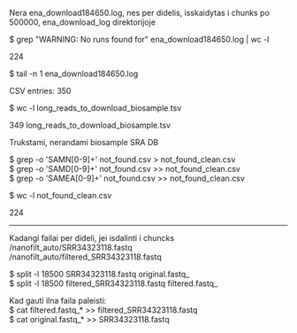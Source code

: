 Nera ena_download184650.log, nes per didelis, isskaidytas i chunks po 500000, 
ena_download_log direktorijoje <br />

$ grep "WARNING: No runs found for" ena_download184650.log | wc -l <br />

224

$ tail -n 1 ena_download184650.log <br />

CSV entries: 350

$ wc -l long_reads_to_download_biosample.tsv <br />

349 long_reads_to_download_biosample.tsv 


Trukstami, nerandami biosample SRA DB

$ grep -o 'SAMN[0-9]\+' not_found.csv > not_found_clean.csv <br />
$ grep -o 'SAMD[0-9]\+' not_found.csv >> not_found_clean.csv <br />
$ grep -o 'SAMEA[0-9]\+' not_found.csv >> not_found_clean.csv <br />

$ wc -l not_found_clean.csv <br />

224

-----
Kadangi failai per dideli, jei isdalinti i chuncks <br />
/nanofilt_auto/SRR34323118.fastq <br />
/nanofilt_auto/filtered_SRR34323118.fastq <br />


$ split -l 18500 SRR34323118.fastq original.fastq_ <br />
$ split -l 18500 filtered_SRR34323118.fastq filtered.fastq_ <br />

Kad gauti ilna faila paleisti: <br />
$ cat filtered.fastq_* >> filtered_SRR34323118.fastq <br />
$ cat original.fastq_* >> SRR34323118.fastq <br />